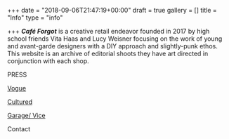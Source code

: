 +++
date = "2018-09-06T21:47:19+00:00"
draft = true
gallery = []
title = "Info"
type = "info"

+++
**_Café Forgot_** is a creative retail endeavor founded in 2017 by high school friends Vita Haas and Lucy Weisner focusing on the work of young and avant-garde designers with a DIY approach and slightly-punk ethos. This website is an archive of editorial shoots they have art directed in conjunction with each shop.      

PRESS

[Vogue](https://www.vogue.com/article/cafe-forgot-vita-haas-lucy-weisner "Vogue")

[Cultured](https://www.culturedmag.com/cafe-forgot/ "Cultured")

[Garage/ Vice](https://garage.vice.com/en_us/article/8xpnwp/cafe-forgot "Garage/Vice")

Contact
